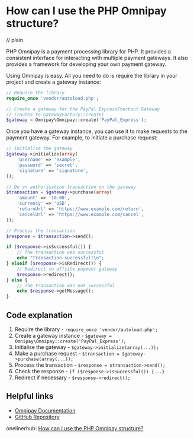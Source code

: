 # How can I use the PHP Omnipay structure?
// plain

PHP Omnipay is a payment processing library for PHP. It provides a consistent interface for interacting with multiple payment gateways. It also provides a framework for developing your own payment gateway.

Using Omnipay is easy. All you need to do is require the library in your project and create a gateway instance:

```php
// Require the library
require_once 'vendor/autoload.php';

// Create a gateway for the PayPal ExpressCheckout Gateway
// (routes to GatewayFactory::create)
$gateway = Omnipay\Omnipay::create('PayPal_Express');
```

Once you have a gateway instance, you can use it to make requests to the payment gateway. For example, to initiate a purchase request:

```php
// Initialise the gateway
$gateway->initialize(array(
    'username' => 'example',
    'password' => 'secret',
    'signature' => 'signature',
));

// Do an authorisation transaction on the gateway
$transaction = $gateway->purchase(array(
    'amount' => '10.00',
    'currency' => 'USD',
    'returnUrl' => 'https://www.example.com/return',
    'cancelUrl' => 'https://www.example.com/cancel',
));

// Process the transaction
$response = $transaction->send();

if ($response->isSuccessful()) {
    // The transaction was successful
    echo "Transaction successful!\n";
} elseif ($response->isRedirect()) {
    // Redirect to offsite payment gateway
    $response->redirect();
} else {
    // The transaction was not successful
    echo $response->getMessage();
}
```

## Code explanation


1. Require the library - `require_once 'vendor/autoload.php';`
2. Create a gateway instance - `$gateway = Omnipay\Omnipay::create('PayPal_Express');`
3. Initialise the gateway - `$gateway->initialize(array(...));`
4. Make a purchase request - `$transaction = $gateway->purchase(array(...));`
5. Process the transaction - `$response = $transaction->send();`
6. Check the response - `if ($response->isSuccessful()) {...}`
7. Redirect if necessary - `$response->redirect();`

## Helpful links

- [Omnipay Documentation](https://omnipay.thephpleague.com/getting-started/)
- [GitHub Repository](https://github.com/thephpleague/omnipay)

onelinerhub: [How can I use the PHP Omnipay structure?](https://onelinerhub.com/php-omnipay/how-can-i-use-the-php-omnipay-structure)